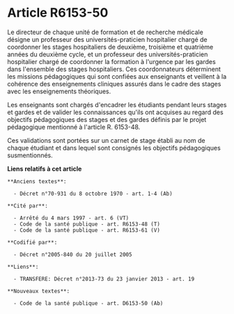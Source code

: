 # Article R6153-50

Le directeur de chaque unité de formation et de recherche médicale désigne un professeur des universités-praticien
hospitalier chargé de coordonner les stages hospitaliers de deuxième, troisième et quatrième années du deuxième cycle, et un
professeur des universités-praticien hospitalier chargé de coordonner la formation à l'urgence par les gardes dans l'ensemble
des stages hospitaliers. Ces coordonnateurs déterminent les missions pédagogiques qui sont confiées aux enseignants et
veillent à la cohérence des enseignements cliniques assurés dans le cadre des stages avec les enseignements théoriques. 

Les enseignants sont chargés d'encadrer les étudiants pendant leurs stages et gardes et de valider les connaissances qu'ils
ont acquises au regard des objectifs pédagogiques des stages et des gardes définis par le projet pédagogique mentionné à
l'article R. 6153-48. 

Ces validations sont portées sur un carnet de stage établi au nom de chaque étudiant et dans lequel sont consignés les
objectifs pédagogiques susmentionnés.

**Liens relatifs à cet article**

	**Anciens textes**:

	  - Décret n°70-931 du 8 octobre 1970 - art. 1-4 (Ab)

	**Cité par**:

	  - Arrêté du 4 mars 1997 - art. 6 (VT)
	  - Code de la santé publique - art. R6153-48 (T)
	  - Code de la santé publique - art. R6153-61 (V)

	**Codifié par**:

	  - Décret n°2005-840 du 20 juillet 2005

	**Liens**:

	  - TRANSFERE: Décret n°2013-73 du 23 janvier 2013 - art. 19

	**Nouveaux textes**:

	  - Code de la santé publique - art. D6153-50 (Ab)
